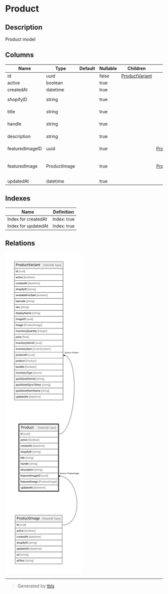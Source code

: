 # Product

## Description

Product model

## Columns

| Name | Type | Default | Nullable | Children | Parents | Comment |
| ---- | ---- | ------- | -------- | -------- | ------- | ------- |
| id | uuid |  | false | [ProductVariant](ProductVariant.md) |  |  |
| active | boolean |  | true |  |  | active |
| createdAt | datetime |  | true |  |  | createdAt |
| shopifyID | string |  | true |  |  | Shopify product ID |
| title | string |  | true |  |  | Product title |
| handle | string |  | true |  |  | Product handle |
| description | string |  | true |  |  | Product description |
| featuredImageID | uuid |  | true |  | [ProductImage](ProductImage.md) | Featured image ID |
| featuredImage | ProductImage |  | true |  | [ProductImage](ProductImage.md) | Featured image of the product |
| updatedAt | datetime |  | true |  |  | updatedAt |

## Indexes

| Name | Definition |
| ---- | ---------- |
| Index for createdAt | Index: true |
| Index for updatedAt | Index: true |

## Relations

![er](Product.svg)

---

> Generated by [tbls](https://github.com/k1LoW/tbls)
